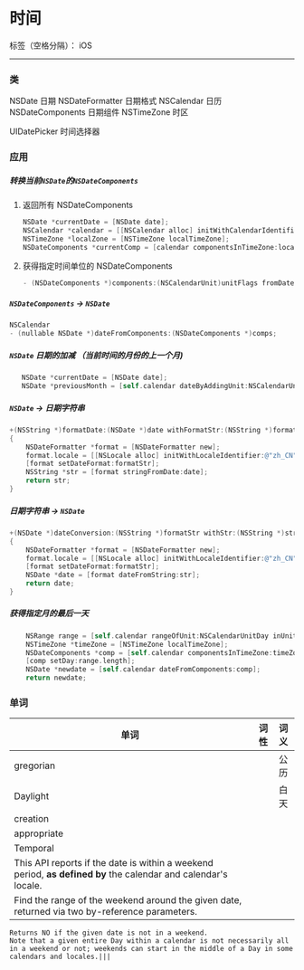 # 时间

标签（空格分隔）： iOS

---

### 类

NSDate                      日期
NSDateFormatter             日期格式
NSCalendar                  日历
NSDateComponents            日期组件
NSTimeZone                  时区

UIDatePicker                时间选择器

### 应用

##### 转换当前`NSDate`的`NSDateComponents`

1. 返回所有 NSDateComponents
    ```Objective-C
    NSDate *currentDate = [NSDate date];
    NSCalendar *calendar = [[NSCalendar alloc] initWithCalendarIdentifier:NSCalendarIdentifierGregorian];
    NSTimeZone *localZone = [NSTimeZone localTimeZone];
    NSDateComponents *currentComp = [calendar componentsInTimeZone:localZone fromDate:currentDate];
    ```
2. 获得指定时间单位的 NSDateComponents
    ```Objective-C
    - (NSDateComponents *)components:(NSCalendarUnit)unitFlags fromDate:(NSDate *)date;
    ```

##### `NSDateComponents` -> `NSDate`

```Objective-C
NSCalendar
- (nullable NSDate *)dateFromComponents:(NSDateComponents *)comps;
```

##### `NSDate` 日期的加减 （当前时间的月份的上一个月)

 ```Objective-C
    NSDate *currentDate = [NSDate date];
    NSDate *previousMonth = [self.calendar dateByAddingUnit:NSCalendarUnitMonth value:-1 toDate:currentDate options:0];
 ```

##### `NSDate` -> 日期字符串


```Objective-C
+(NSString *)formatDate:(NSDate *)date withFormatStr:(NSString *)formatStr
{
    NSDateFormatter *format = [NSDateFormatter new];
    format.locale = [[NSLocale alloc] initWithLocaleIdentifier:@"zh_CN"];
    [format setDateFormat:formatStr];
    NSString *str = [format stringFromDate:date];
    return str;
}
```

##### 日期字符串 -> `NSDate`

```Objective-C
+(NSDate *)dateConversion:(NSString *)formatStr withStr:(NSString *)str
{
    NSDateFormatter *format = [NSDateFormatter new];
    format.locale = [[NSLocale alloc] initWithLocaleIdentifier:@"zh_CN"];
    [format setDateFormat:formatStr];
    NSDate *date = [format dateFromString:str];
    return date;
}
```

##### 获得指定月的最后一天

```Objective-C
    NSRange range = [self.calendar rangeOfUnit:NSCalendarUnitDay inUnit:NSCalendarUnitMonth forDate:[NSDate date]];
    NSTimeZone *timeZone = [NSTimeZone localTimeZone];
    NSDateComponents *comp = [self.calendar componentsInTimeZone:timeZone fromDate:date];
    [comp setDay:range.length];
    NSDate *newdate = [self.calendar dateFromComponents:comp];
    return newdate;
```

### 单词

| 单词       | 词性   |  词义  |
| --------   | -----:  | :----:  |
|gregorian  |   |公历|
|Daylight ||白天|
|creation||
|appropriate||
|Temporal ||
|This API reports if the date is within a weekend period, **as defined by** the calendar and calendar's locale.|||
|Find the range of the weekend around the given date, returned via two by-reference parameters.
	Returns NO if the given date is not in a weekend.
	Note that a given entire Day within a calendar is not necessarily all in a weekend or not; weekends can start in the middle of a Day in some calendars and locales.|||
